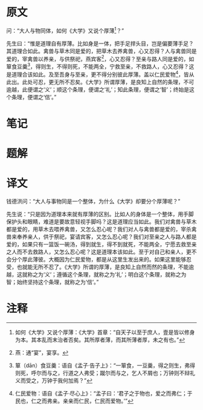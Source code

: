 # 原文
问：“大人与物同体，如何《大学》又说个厚薄[^1]？”

先生曰：“惟是道理自有厚薄。比如身是一体，把手足捍头目，岂是偏要薄手足？其道理合如此。禽兽与草木同是爱的，把草木去养禽兽，心又忍得？人与禽兽同是爱的，宰禽兽以养亲，与供祭祀，燕宾客[^2]，心又忍得？至亲与路人同是爱的，如箪食豆羹[^3]，得则生，不得则死，不能两全，宁救至亲，不救路人，心又忍得？这是道理合该如此。及至吾身与至亲，更不得分别彼此厚薄。盖以仁民爱物[^4]，皆从此出。此处可忍，更无所不忍矣。《大学》所谓厚薄，是良知上自然的条理，不可逾越，此便谓之‘义’；顺这个条理，便谓之‘礼’；知此条理，便谓之‘智’；终始是这个条理，便谓之‘信’。”
# 笔记

# 题解

# 译文
钱德洪问：“大人与事物同是一个整体，为什么《大学》却要分个厚薄呢？”

先生说：“只是因为道理本来就有厚薄的区别。比如人的身体是一个整体，用手脚保护头和眼睛，难道是要故意轻视手脚吗？这是道理应当如此。我们对禽兽与草木都是爱的，用草木去喂养禽兽，又怎么忍心呢？我们对人与禽兽都是爱的，宰杀禽兽来奉养亲人，供于祭祀，宴请宾客，又怎么忍心呢？我们对至亲之人与路人都是爱的，如果只有一篮饭一碗汤，得到就生，得不到就死，不能两全，宁愿去救至亲之人而不去救路人，又怎么忍心呢？这是道理本该如此。至于对自己和亲人，更不会分个厚此薄彼。大概因为仁民爱物，都是从这里生发出来的。如果这里能够忍受，也就能无所不忍了。《大学》所谓的厚薄，是良知上自然而然的条理，不能逾越，这就称之为‘义’；遵循这个条理，就称之为‘礼’；明白这个条理，就称之为智；始终坚持这个条理，就称之为‘信’。”
# 注释

[^1]: 如何《大学》又说个厚薄：《大学》首章：“自天子以至于庶人，壹是皆以修身为本。其本乱而末治者否矣。其所厚者薄，而其所薄者厚，未之有也。”
[^2]: 燕：通“宴”，宴享。
[^3]: 箪（dān）食豆羹：语自《孟子·告子上》：“一箪食，一豆羹，得之则生，弗得则死，呼尔而与之，行道之人弗受；蹴尔而与之，乞人不屑也；万钟则不辩礼义而受之，万钟于我何加焉？”
[^4]: 仁民爱物：语自《孟子·尽心上》：“孟子曰：‘君子之于物也，爱之而弗仁；于民也，仁之而弗亲。亲亲而仁民，仁民而爱物。’”